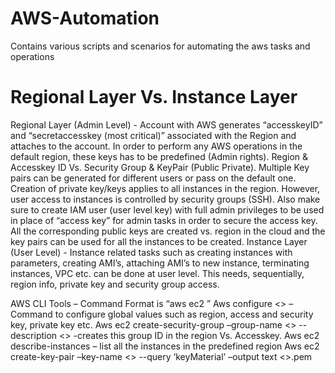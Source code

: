 # AWS-Automation
Contains various scripts and scenarios for automating the aws tasks and operations

# Regional Layer Vs. Instance Layer
Regional Layer (Admin Level) - Account with AWS generates “accesskeyID” and “secretaccesskey (most critical)” associated with the Region and attaches to the account. In order to perform any AWS operations in the default region, these keys has to be predefined (Admin rights). Region & Accesskey ID Vs. Security Group & KeyPair (Public Private). Multiple Key pairs can be generated for different users or pass on the default one. Creation of private key/keys applies to all instances in the region. However, user access to instances is controlled by security groups (SSH). Also make sure to create IAM user (user level key) with full admin privileges to be used in place of “access key” for admin tasks in order to secure the access key. All the corresponding public keys are created vs. region in the cloud and the key pairs can be used for all the instances to be created.
Instance Layer (User Level) - Instance related tasks such as creating instances with parameters, creating AMI’s, attaching AMI’s to new instance, terminating instances, VPC etc. can be done at user level. This needs, sequentially, region info, private key and security group access.

AWS CLI Tools – Command Format is “aws ec2 <options>”
Aws configure <> – Command to configure global values such as region, access and security key, private key etc.
Aws ec2 create-security-group –group-name <> --description <> -creates this group ID in the region Vs. Accesskey.
Aws ec2 describe-instances – list all the instances in the predefined region
Aws ec2 create-key-pair –key-name <> --query ‘keyMaterial’ –output text <>.pem

